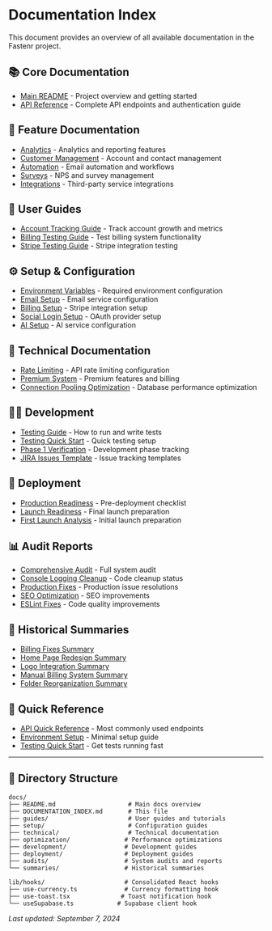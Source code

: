 # Documentation Index

This document provides an overview of all available documentation in the Fastenr project.

## 📚 Core Documentation
- [Main README](../README.md) - Project overview and getting started
- [API Reference](./API.md) - Complete API endpoints and authentication guide

## 🚀 Feature Documentation
- [Analytics](./ANALYTICS.md) - Analytics and reporting features
- [Customer Management](./CUSTOMER_MANAGEMENT.md) - Account and contact management
- [Automation](./AUTOMATION.md) - Email automation and workflows
- [Surveys](./SURVEYS.md) - NPS and survey management
- [Integrations](./INTEGRATIONS.md) - Third-party service integrations

## 📖 User Guides
- [Account Tracking Guide](./guides/account-tracking.md) - Track account growth and metrics
- [Billing Testing Guide](./guides/billing-testing.md) - Test billing system functionality
- [Stripe Testing Guide](./guides/stripe-testing.md) - Stripe integration testing

## ⚙️ Setup & Configuration
- [Environment Variables](./setup/ENVIRONMENT_VARIABLES_GUIDE.md) - Required environment configuration
- [Email Setup](./setup/EMAIL_SETUP_GUIDE.md) - Email service configuration
- [Billing Setup](./setup/BILLING_SETUP_GUIDE.md) - Stripe integration setup
- [Social Login Setup](./setup/SOCIAL_LOGIN_SETUP.md) - OAuth provider setup
- [AI Setup](./setup/AI_SETUP_GUIDE.md) - AI service configuration

## 🔧 Technical Documentation
- [Rate Limiting](./technical/rate-limiting.md) - API rate limiting configuration
- [Premium System](./technical/premium-system.md) - Premium features and billing
- [Connection Pooling Optimization](./optimization/CONNECTION_POOLING_OPTIMIZATION.md) - Database performance optimization

## 👨‍💻 Development
- [Testing Guide](./development/TESTING_GUIDE.md) - How to run and write tests
- [Testing Quick Start](./development/TESTING_QUICK_START.md) - Quick testing setup
- [Phase 1 Verification](./development/PHASE_1_VERIFICATION_REPORT.md) - Development phase tracking
- [JIRA Issues Template](./development/JIRA_ISSUES_TEMPLATE.md) - Issue tracking templates

## 🚀 Deployment
- [Production Readiness](./deployment/PRODUCTION_READINESS_AUDIT.md) - Pre-deployment checklist
- [Launch Readiness](./deployment/LAUNCH_READINESS_FINAL.md) - Final launch preparation
- [First Launch Analysis](./deployment/FIRST_LAUNCH_READINESS_ANALYSIS.md) - Initial launch preparation

## 📊 Audit Reports
- [Comprehensive Audit](./audits/COMPREHENSIVE_AUDIT_SUMMARY.md) - Full system audit
- [Console Logging Cleanup](./audits/CONSOLE_LOGGING_CLEANUP_SUMMARY.md) - Code cleanup status
- [Production Fixes](./audits/PRODUCTION_FIXES_SUMMARY.md) - Production issue resolutions
- [SEO Optimization](./audits/SEO_OPTIMIZATION_SUMMARY.md) - SEO improvements
- [ESLint Fixes](./audits/ESLINT_FIXES_SUMMARY.md) - Code quality improvements

## 📝 Historical Summaries
- [Billing Fixes Summary](./summaries/BILLING_FIXES_SUMMARY.md)
- [Home Page Redesign Summary](./summaries/HOME_PAGE_REDESIGN_SUMMARY.md)
- [Logo Integration Summary](./summaries/LOGO_INTEGRATION_SUMMARY.md)
- [Manual Billing System Summary](./summaries/MANUAL_BILLING_SYSTEM_SUMMARY.md)
- [Folder Reorganization Summary](./summaries/FOLDER_REORGANIZATION_SUMMARY.md)

## 🎯 Quick Reference
- [API Quick Reference](./API.md#quick-reference) - Most commonly used endpoints
- [Environment Setup](./setup/ENVIRONMENT_VARIABLES_GUIDE.md#quick-setup) - Minimal setup guide
- [Testing Quick Start](./development/TESTING_QUICK_START.md) - Get tests running fast

---

## 📁 Directory Structure
```
docs/
├── README.md                    # Main docs overview
├── DOCUMENTATION_INDEX.md       # This file
├── guides/                      # User guides and tutorials
├── setup/                       # Configuration guides
├── technical/                   # Technical documentation
├── optimization/               # Performance optimizations
├── development/                # Development guides
├── deployment/                 # Deployment guides
├── audits/                     # System audits and reports
└── summaries/                  # Historical summaries

lib/hooks/                      # Consolidated React hooks
├── use-currency.ts             # Currency formatting hook
├── use-toast.tsx              # Toast notification hook
└── useSupabase.ts            # Supabase client hook
```

*Last updated: September 7, 2024*